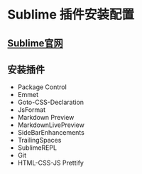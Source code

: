 # Sublime 插件安装配置

## [Sublime官网](http://www.sublimetext.com/)

## 安装插件
- Package Control
- Emmet
- Goto-CSS-Declaration
- JsFormat
- Markdown Preview
- MarkdownLivePreview
- SideBarEnhancements
- TrailingSpaces
- SublimeREPL
- Git
- HTML-CSS-JS Prettify